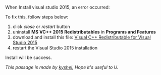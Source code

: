


When Install visual studio 2015, an error occurred:

To fix this, follow steps below:

1. click *close* or *restart* button
2. uninstall **MS VC++ 2015 Redistributables** in **Programs and Features**
3. download and install this file: [Visual C++ Redistributable for Visual Studio 2015](https://www.microsoft.com/en-us/download/details.aspx?id=48145 )
4. restart the Visual Studio 2015 installation

Install will be success.


*This passage is made by [kyshel](http://kyshel.com), Hope it's useful to U.*
